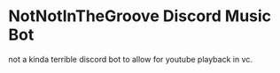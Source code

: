 # NotNotInTheGroove Discord Music Bot

not a kinda terrible discord bot to allow for youtube playback in vc.